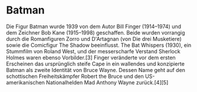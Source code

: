 # Batman

Die Figur Batman wurde 1939 von dem Autor Bill Finger (1914–1974) und dem Zeichner Bob Kane (1915–1998) geschaffen. Beide wurden vorrangig durch die Romanfiguren Zorro und D'Artagnan (von Die drei Musketiere) sowie die Comicfigur The Shadow beeinflusst. The Bat Whispers (1930), ein Stummfilm von Roland West, und der messerscharfe Verstand Sherlock Holmes waren ebenso Vorbilder.[3] Finger veränderte vor dem ersten Erscheinen das ursprünglich steife Cape in ein wallendes und konzipierte Batman als zweite Identität von Bruce Wayne. Dessen Name geht auf den schottischen Freiheitskämpfer Robert the Bruce und den US-amerikanischen Nationalhelden Mad Anthony Wayne zurück.[4][5]
